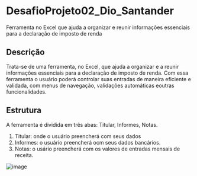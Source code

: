 # DesafioProjeto02_Dio_Santander
Ferramenta no Excel que ajuda a organizar e reunir informações essenciais para a declaração de imposto de renda

## Descrição
Trata-se de uma ferramenta, no Excel, que ajuda a organizar e a reunir informações essenciais para a declaração de imposto de renda. Com essa ferramenta o usuário poderá controlar suas entradas de maneira eficiente e validada, com menus de navegação, validações automáticas eoutras funcionalidades.

## Estrutura
A ferramenta é dividida em três abas: Titular, Informes, Notas.
1. Titular: onde o usuário preencherá com seus dados
2. Informes: o usuário preencherá ocm seus dados bancários.
3. Notas: o usário preencherá com os valores de entradas mensais de receita.

![image](https://github.com/user-attachments/assets/c04f1df5-3f96-4296-8aef-beb9ba0f61b8)
